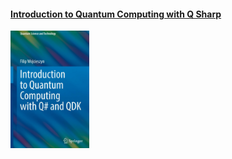#### [Introduction to Quantum Computing with Q Sharp](https://books.google.co.uk/books?id=UnFuEAAAQBAJ&lpg "Introduction to Quantum Computing with Q Sharp")

<img src="./assets/images/Introduction-to-Quantum-Computing-with%20QSharp-book.png" width="25%">